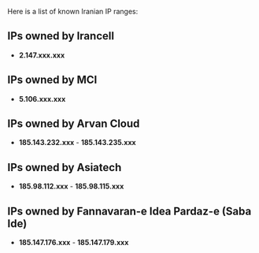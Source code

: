 Here is a list of known Iranian IP ranges:

## IPs owned by Irancell
- **2.147.xxx.xxx**

## IPs owned by MCI
- **5.106.xxx.xxx**

## IPs owned by Arvan Cloud
- **185.143.232.xxx** - **185.143.235.xxx**

## IPs owned by Asiatech
- **185.98.112.xxx** - **185.98.115.xxx**

## IPs owned by Fannavaran-e Idea Pardaz-e (Saba Ide)
- **185.147.176.xxx** - **185.147.179.xxx**
